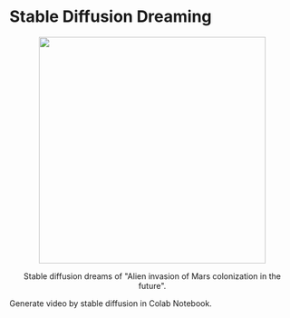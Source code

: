 # Stable Diffusion Dreaming


<div align="center">
    <a href="https://youtu.be/OBymeX0mtCE">
        <img src="https://raw.githubusercontent.com/reshalfahsi/stable-diffusion-dreaming/main/assets/stablediffusion.gif" width="400" />
    </a>

Stable diffusion dreams of "Alien invasion of Mars colonization in the future".
</div>


Generate video by stable diffusion in Colab Notebook.


